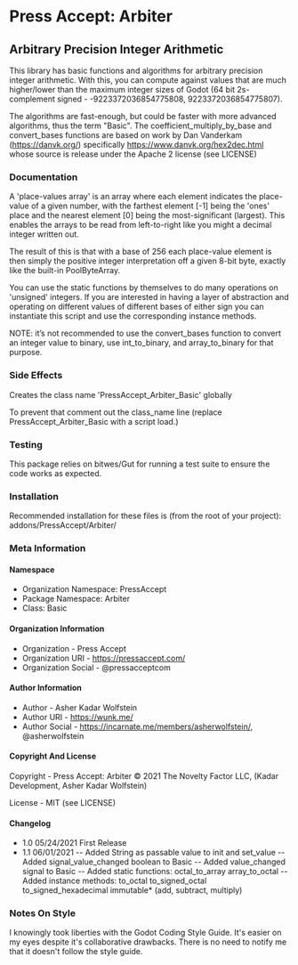 # Press Accept: Arbiter
## Arbitrary Precision Integer Arithmetic

This library has basic functions and algorithms for arbitrary precision integer arithmetic. With this, you can compute against values that are much higher/lower than the maximum integer sizes of Godot (64 bit 2s-complement signed - -9223372036854775808, 9223372036854775807).

The algorithms are fast-enough, but could be faster with more advanced algorithms, thus the term "Basic". The coefficient_multiply_by_base and convert_bases functions are based on work by Dan Vanderkam (https://danvk.org/) specifically https://www.danvk.org/hex2dec.html whose source is release under the Apache 2 license (see LICENSE)

### Documentation

A 'place-values array' is an array where each element indicates the place-value of a given number, with the farthest element [-1] being the 'ones' place and the nearest element [0] being the most-significant (largest). This enables the arrays to be read from left-to-right like you might a decimal integer written out.

The result of this is that with a base of 256 each place-value element is then simply the positive integer interpretation off a given 8-bit byte, exactly like the built-in PoolByteArray.

You can use the static functions by themselves to do many operations on 'unsigned' integers. If you are interested in having a layer of abstraction and operating on different values of different bases of either sign you can instantiate this script and use the corresponding instance methods.

NOTE: it’s not recommended to use the convert_bases function to convert an integer value to binary, use int_to_binary, and array_to_binary for that purpose.

### Side Effects

Creates the class name 'PressAccept_Arbiter_Basic' globally

To prevent that comment out the class_name line (replace PressAccept_Arbiter_Basic with a script load.)

### Testing

This package relies on bitwes/Gut for running a test suite to ensure the code works as expected.

### Installation

Recommended installation for these files is (from the root of your project): addons/PressAccept/Arbiter/

### Meta Information

#### Namespace

- Organization Namespace: PressAccept
- Package Namespace: Arbiter
- Class: Basic

#### Organization Information

- Organization - Press Accept
- Organization URI - https://pressaccept.com/
- Organization Social - @pressacceptcom

#### Author Information

- Author - Asher Kadar Wolfstein
- Author URI - https://wunk.me/
- Author Social - https://incarnate.me/members/asherwolfstein/, @asherwolfstein

#### Copyright And License

Copyright - Press Accept: Arbiter © 2021 The Novelty Factor LLC, (Kadar Development, Asher Kadar Wolfstein)

License - MIT (see LICENSE)

#### Changelog

- 1.0 05/24/2021 First Release
- 1.1 06/01/2021
-- Added String as passable value to init and set_value
-- Added signal_value_changed boolean to Basic
-- Added value_changed signal to Basic
-- Added static functions: octal_to_array array_to_octal
-- Added instance methods: to_octal to_signed_octal to_signed_hexadecimal immutable* (add, subtract, multiply)

### Notes On Style

I knowingly took liberties with the Godot Coding Style Guide. It's easier on my eyes despite it's collaborative drawbacks. There is no need to notify me that it doesn't follow the style guide.
